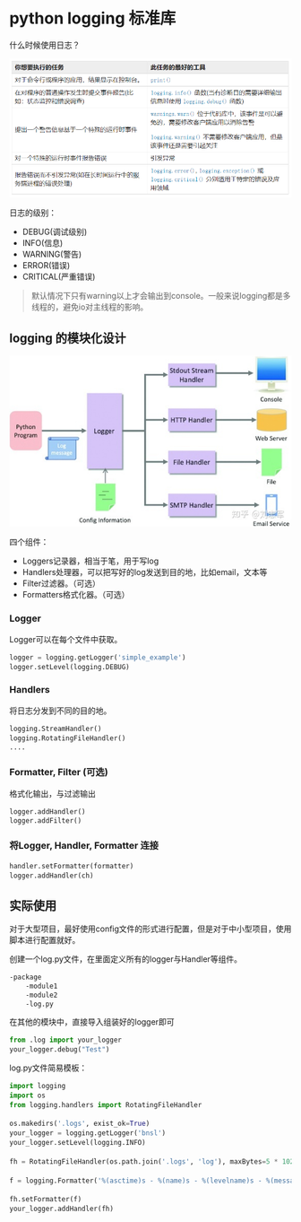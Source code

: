 # python logging 标准库

什么时候使用日志？

![image-20220107220250308](python%20logging%20%E6%A0%87%E5%87%86%E5%BA%93.assets/image-20220107220250308.png)

日志的级别：

* DEBUG(调试级别)
* INFO(信息)
* WARNING(警告)
* ERROR(错误)
* CRITICAL(严重错误)

> 默认情况下只有warning以上才会输出到console。一般来说logging都是多线程的，避免io对主线程的影响。

## logging 的模块化设计

![img](python%20logging%20%E6%A0%87%E5%87%86%E5%BA%93.assets/v2-6e74d55d4a43848e7762a7cad1d27f16_720w.jpg)

四个组件：

- Loggers记录器，相当于笔，用于写log
- Handlers处理器，可以把写好的log发送到目的地，比如email，文本等
- Filter过滤器。（可选）
- Formatters格式化器。（可选）

### Logger

Logger可以在每个文件中获取。

```python
logger = logging.getLogger('simple_example')
logger.setLevel(logging.DEBUG)
```

### Handlers

将日志分发到不同的目的地。

```python
logging.StreamHandler()
logging.RotatingFileHandler()
....
```

### Formatter, Filter (可选)

格式化输出，与过滤输出

```python
logger.addHandler()
logger.addFilter()
```

### 将Logger, Handler, Formatter 连接

```python
handler.setFormatter(formatter)
logger.addHandler(ch)
```

## 实际使用

对于大型项目，最好使用config文件的形式进行配置，但是对于中小型项目，使用脚本进行配置就好。

创建一个log.py文件，在里面定义所有的logger与Handler等组件。

```pyhton
-package
	-module1
	-module2
	-log.py
```

在其他的模块中，直接导入组装好的logger即可

```python
from .log import your_logger
your_logger.debug("Test")
```

log.py文件简易模板：

```python
import logging
import os
from logging.handlers import RotatingFileHandler

os.makedirs('.logs', exist_ok=True)
your_logger = logging.getLogger('bnsl')
your_logger.setLevel(logging.INFO)

fh = RotatingFileHandler(os.path.join('.logs', 'log'), maxBytes=5 * 1024 * 1024, backupCount=10, encoding='utf-8')

f = logging.Formatter('%(asctime)s - %(name)s - %(levelname)s - %(message)s')

fh.setFormatter(f)
your_logger.addHandler(fh)
```

